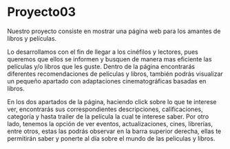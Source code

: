 # Proyecto03
Nuestro proyecto consiste en mostrar una página web para los amantes de libros y películas. 

Lo desarrollamos con el fin de llegar a los cinéfilos y lectores, pues queremos que ellos se informen y busquen de manera mas eficiente las películas y/o libros que les guste. Dentro de la página encontrarás diferentes recomendaciones de películas y libros, también podrás visualizar un pequeño apartado con adaptaciones cinematográficas basadas en libros.

En los dos apartados de la página, haciendo click sobre lo que te interese ver, encontrarás sus correspondientes descripciones, calificaciones, categoría y hasta trailer de la película la cual te interese saber. Por otro lado, tenemos la opción de ver eventos, actualizaciones, cines, librerías, entre otros, estas las podrás observar en la barra superior derecha, ellas te permitirán saber y ponerte al día sobre el mundo de las peliculas y libros.
